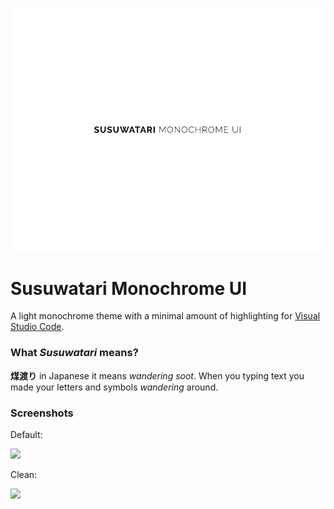 ![](https://github.com/0xk175un3/susuwatari/blob/master/assets/susuwatari%20monochrome%20ui.png?raw=true)

# Susuwatari Monochrome UI
A light monochrome theme with a minimal amount of highlighting for [Visual Studio Code](http://code.visualstudio.com).

### What *Susuwatari* means?
**煤渡り** in Japanese it means *wandering soot*.
When you typing text you made your letters and symbols *wandering* around.

### Screenshots
Default:

![](https://github.com/0xk175un3/susuwatari/blob/master/assets/vscode_default.png?raw=true)

Clean:

![](https://github.com/0xk175un3/susuwatari/blob/master/assets/vscode_clean.png?raw=true)
